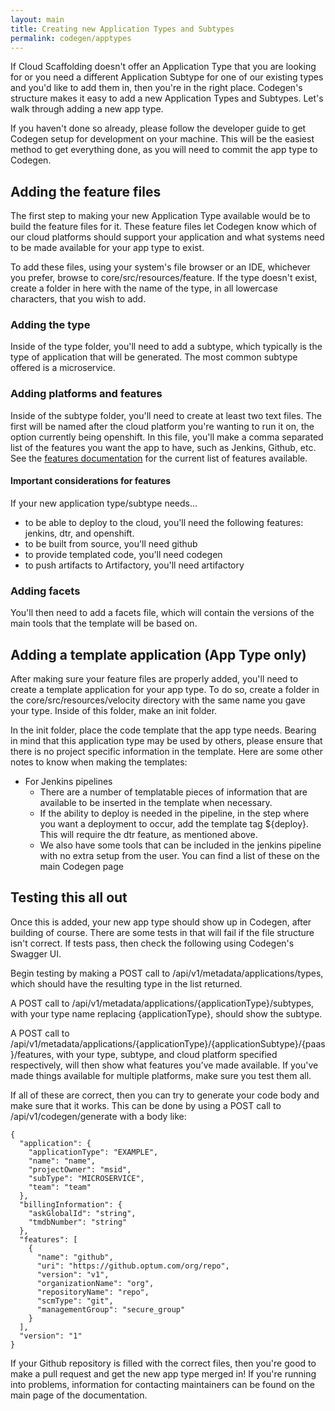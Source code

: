 ```yaml
---
layout: main
title: Creating new Application Types and Subtypes
permalink: codegen/apptypes
---
```


If Cloud Scaffolding doesn't offer an Application Type that you are looking for or you need a different Application Subtype for one of our existing types and you'd like to add them in, then you're in the right place. Codegen's structure makes it easy to add a new Application Types and Subtypes. Let's walk through adding a new app type.

If you haven't done so already, please follow the developer guide to get Codegen setup for development on your machine. This will be the easiest method to get everything done, as you will need to commit the app type to Codegen.

## Adding the feature files
The first step to making your new Application Type available would be to build the feature files for it. These feature files let Codegen know which of our cloud platforms should support your application and what systems need to be made available for your app type to exist.

To add these files, using your system's file browser or an IDE, whichever you prefer, browse to core/src/resources/feature. If the type doesn't exist, create a folder in here with the name of the type, in all lowercase characters, that you wish to add.

### Adding the type
Inside of the type folder, you'll need to add a subtype, which typically is the type of application that will be generated. The most common subtype offered is a microservice.

### Adding platforms and features
Inside of the subtype folder, you'll need to create at least two text files. The first will be named after the cloud platform you're wanting to run it on, the option currently being openshift. In this file, you'll make a comma separated list of the features you want the app to have, such as Jenkins, Github, etc. See the [features documentation](../dtc/) for the current list of features available.

#### Important considerations for features
If your new application type/subtype needs...
 - to be able to deploy to the cloud, you'll need the following features: jenkins, dtr, and openshift.
 - to be built from source, you'll need github
 - to provide templated code, you'll need codegen
 - to push artifacts to Artifactory, you'll need artifactory 

### Adding facets
You'll then need to add a facets file, which will contain the versions of the main tools that the template will be based on. 

## Adding a template application (App Type only)
After making sure your feature files are properly added, you'll need to create a template application for your app type. To do so, create a folder in the core/src/resources/velocity directory with the same name you gave your type. Inside of this folder, make an init folder.

In the init folder, place the code template that the app type needs. Bearing in mind that this application type may be used by others, please ensure that there is no project specific information in the template. Here are some other notes to know when making the templates:

 - For Jenkins pipelines
	- There are a number of templatable pieces of information that are available to be inserted in the template when necessary.
	- If the ability to deploy is needed in the pipeline, in the step where you want a deployment to occur, add the template tag ${deploy}. This will require the dtr feature, as mentioned above.
	- We also have some tools that can be included in the jenkins pipeline with no extra setup from the user. You can find a list of these on the main Codegen page
 
## Testing this all out
Once this is added, your new app type should show up in Codegen, after building of course. There are some tests in that will fail if the file structure isn't correct. If tests pass, then check the following using Codegen's Swagger UI.

Begin testing by making a POST call to /api/v1/metadata/applications/types, which should have the resulting type in the list returned.

A POST call to /api/v1/metadata/applications/{applicationType}/subtypes, with your type name replacing {applicationType}, should show the subtype.     

A POST call to /api/v1/metadata/applications/{applicationType}/{applicationSubtype}/{paas}/features, with your type, subtype, and cloud platform specified respectively, will then show what features you've made available. If you've made things available for multiple platforms, make sure you test them all.

If all of these are correct, then you can try to generate your code body and make sure that it works. This can be done by using a POST call to /api/v1/codegen/generate with a body like:

```
{
  "application": {
    "applicationType": "EXAMPLE",
    "name": "name",
    "projectOwner": "msid",
    "subType": "MICROSERVICE",
    "team": "team"
  },
  "billingInformation": {
    "askGlobalId": "string",
    "tmdbNumber": "string"
  },
  "features": [
    {
      "name": "github",
      "uri": "https://github.optum.com/org/repo",
      "version": "v1",
      "organizationName": "org",
      "repositoryName": "repo",
      "scmType": "git",
      "managementGroup": "secure_group"
    }
  ],
  "version": "1"
}
```

If your Github repository is filled with the correct files, then you're good to make a pull request and get the new app type merged in! If you're running into problems, information for contacting maintainers can be found on the main page of the documentation.

